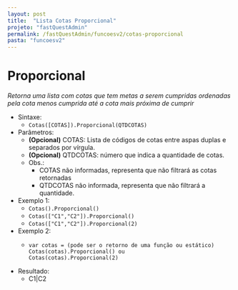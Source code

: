 ```yaml
---
layout: post
title:  "Lista Cotas Proporcional"
projeto: "fastQuestAdmin"
permalink: /fastQuestAdmin/funcoesv2/cotas-proporcional
pasta: "funcoesv2"
---
```

# Proporcional
*Retorna uma lista com cotas que tem metas a serem cumpridas ordenadas pela cota menos cumprida até a cota mais próxima de cumprir*

- Sintaxe: 
  - `Cotas([COTAS]).Proporcional(QTDCOTAS)`
- Parâmetros:
  - **(Opcional)** COTAS: Lista de códigos de cotas entre aspas duplas e separados por vírgula.
  - **(Opcional)** QTDCOTAS: número que indica a quantidade de cotas.
  - Obs.: 
    - COTAS não informadas, representa que não filtrará as cotas retornadas
    - QTDCOTAS não informada, representa que não filtrará a quantidade.
- Exemplo 1: 
  - `Cotas().Proporcional()`
  - `Cotas(["C1","C2"]).Proporcional()`
  - `Cotas(["C1","C2"]).Proporcional(2)`
- Exemplo 2:
  - <pre>
    <code>var cotas = (pode ser o retorno de uma função ou estático)
    Cotas(cotas).Proporcional() ou 
    Cotas(cotas).Proporcional(2)</code>
    </pre>
- Resultado:
  - C1\|C2
